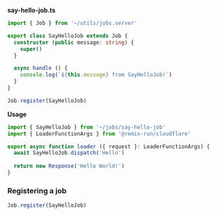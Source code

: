 **say-hello-job.ts**
```typescript jsx
import { Job } from '~/utils/jobs.server'

export class SayHelloJob extends Job {
  constructor (public message: string) {
    super()
  }

  async handle () {
    console.log(`${this.message} from SayHelloJob!`)
  }
}

Job.register(SayHelloJob)
```

**Usage**

```typescript jsx
import { SayHelloJob } from '~/jobs/say-hello-job'
import { LoaderFunctionArgs } from '@remix-run/cloudflare'

export async function loader ({ request }: LoaderFunctionArgs) {
  await SayHelloJob.dispatch('Hello')
  
  return new Response('Hello World!')
}
```

### Registering a job

```typescript jsx
Job.register(SayHelloJob)
```
